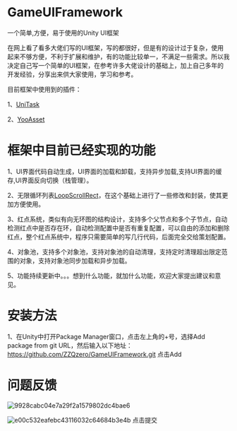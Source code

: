 # GameUIFramework
一个简单,方便，易于使用的Unity UI框架

在网上看了看多大佬们写的UI框架，写的都很好，但是有的设计过于复杂，使用起来不够方便，不利于扩展和维护，有的功能比较单一，不满足一些需求。所以我决定自己写一个简单的UI框架，在参考许多大佬设计的基础上，加上自己多年的开发经验，分享出来供大家使用，学习和参考。

目前框架中使用到的插件：

1、[UniTask](https://github.com/Cysharp/UniTask) 

2、[YooAsset](https://github.com/tuyoogame/YooAsset)

# 框架中目前已经实现的功能
1、UI界面代码自动生成，UI界面的加载和卸载，支持异步加载,支持UI界面的缓存,UI界面反向切换（栈管理）。

2、无限循环列表[LoopScrollRect](https://github.com/qiankanglai/LoopScrollRect)，在这个基础上进行了一些修改和封装，使其更加方便使用。

3、红点系统，类似有向无环图的结构设计，支持多个父节点和多个子节点，自动检测红点中是否存在环，自动检测配置中是否有重复配置，可以自由的添加和删除红点，整个红点系统中，程序只需要简单的写几行代码，后面完全交给策划配置。

4、对象池，支持多个对象池，支持对象池的自动清理，支持定时清理超出限定范围的对象，支持对象池同步加载和异步加载。

5、功能持续更新中。。。想到什么功能，就加什么功能，欢迎大家提出建议和意见。

# 安装方法
1、在Unity中打开Package Manager窗口，点击左上角的+号，选择Add package from git URL，然后输入以下地址：
https://github.com/ZZQzero/GameUIFramework.git 点击Add

# 问题反馈
![9928cabc04e7a29f2a1579802dc4bae6](https://github.com/user-attachments/assets/6f6537e0-5bda-4da9-b189-377764113a0e)

![e00c532eafebc43116032c64684b3e4b](https://github.com/user-attachments/assets/07055802-abf6-4d8d-92ed-92ff439a6631)
点击提交
